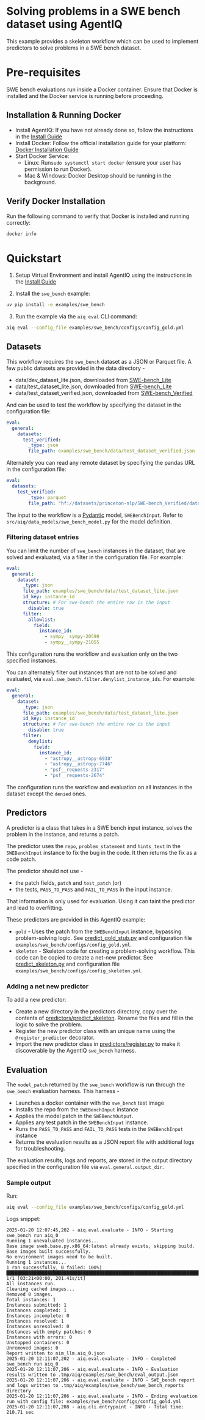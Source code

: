 <!--
SPDX-FileCopyrightText: Copyright (c) 2025, NVIDIA CORPORATION & AFFILIATES. All rights reserved.
SPDX-License-Identifier: Apache-2.0

Licensed under the Apache License, Version 2.0 (the "License");
you may not use this file except in compliance with the License.
You may obtain a copy of the License at

http://www.apache.org/licenses/LICENSE-2.0

Unless required by applicable law or agreed to in writing, software
distributed under the License is distributed on an "AS IS" BASIS,
WITHOUT WARRANTIES OR CONDITIONS OF ANY KIND, either express or implied.
See the License for the specific language governing permissions and
limitations under the License.
-->

# Solving problems in a SWE bench dataset using AgentIQ
This example provides a skeleton workflow which can be used to implement predictors to solve problems in a SWE bench dataset.

# Pre-requisites
SWE bench evaluations run inside a Docker container. Ensure that Docker is installed and the Docker service is running before proceeding.

## Installation & Running Docker
- Install AgentIQ: If you have not already done so, follow the instructions in the [Install Guide](../../docs/source/intro/install.md)
- Install Docker: Follow the official installation guide for your platform: [Docker Installation Guide](https://docs.docker.com/engine/install/)
- Start Docker Service:
  - Linux: Run`sudo systemctl start docker` (ensure your user has permission to run Docker).
  - Mac & Windows: Docker Desktop should be running in the background.

## Verify Docker Installation
Run the following command to verify that Docker is installed and running correctly:
```bash
docker info
```

# Quickstart
1. Setup Virtual Environment and install AgentIQ using the instructions in the [Install Guide](../../docs/source/intro/install.md)

2. Install the `swe_bench` example:
```bash
uv pip install -e examples/swe_bench
```
3. Run the example via the `aiq eval` CLI command:
```bash
aiq eval --config_file examples/swe_bench/configs/config_gold.yml
```

## Datasets
This workflow requires the `swe_bench` dataset as a JSON or Parquet file. A few public datasets are provided in the data directory -
- data/dev_dataset_lite.json, downloaded from [SWE-bench_Lite](https://huggingface.co/datasets/princeton-nlp/SWE-bench_Lite/viewer/default/dev)
- data/test_dataset_lite.json, downloaded from [SWE-bench_Lite](https://huggingface.co/datasets/princeton-nlp/SWE-bench_Lite/viewer/default/test)
- data/test_dataset_verified.json, downloaded from [SWE-bench_Verified](https://huggingface.co/datasets/princeton-nlp/SWE-bench_Verified)

And can be used to test the workflow by specifying the dataset in the configuration file:
```yaml
eval:
  general:
    datasets:
      test_verified:
        _type: json
        file_path: examples/swe_bench/data/test_dataset_verified.json
```

Alternately you can read any remote dataset by specifying the pandas URL in the configuration file:
```yaml
eval:
  datasets:
    test_verified:
        _type: parquet
        file_path: "hf://datasets/princeton-nlp/SWE-bench_Verified/data/test-00000-of-00001.parquet"
```


The input to the workflow is a [Pydantic](https://docs.pydantic.dev) model, `SWEBenchInput`. Refer to `src/aiq/data_models/swe_bench_model.py` for the model definition.

### Filtering dataset entries
You can limit the number of `swe_bench` instances in the dataset, that are solved and evaluated, via a filter in the configuration file. For example:
```yaml
eval:
  general:
    dataset:
      _type: json
      file_path: examples/swe_bench/data/test_dataset_lite.json
      id_key: instance_id
      structure: # For swe-bench the entire row is the input
        disable: true
      filter:
        allowlist:
          field:
            instance_id:
              - sympy__sympy-20590
              - sympy__sympy-21055
```

This configuration runs the workflow and evaluation only on the two specified instances.

You can alternately filter out instances that are not to be solved and evaluated, via `eval.swe_bench.filter.denylist_instance_ids`. For example:
```yaml
eval:
  general:
    dataset:
      _type: json
      file_path: examples/swe_bench/data/test_dataset_lite.json
      id_key: instance_id
      structure: # For swe-bench the entire row is the input
        disable: true
      filter:
        denylist:
          field:
            instance_id:
              - "astropy__astropy-6938"
              - "astropy__astropy-7746"
              - "psf__requests-2317"
              - "psf__requests-2674"
```
The configuration runs the workflow and evaluation on all instances in the dataset except the `denied` ones.

## Predictors
A predictor is a class that takes in a SWE bench input instance, solves the problem in the instance, and returns a patch.

The predictor uses the `repo`, `problem_statement` and `hints_text` in the `SWEBenchInput` instance to fix the bug in the code. It then returns the fix as a code patch.

The predictor should not use -
- the patch fields, `patch` and `test_patch` (or)
- the tests, `PASS_TO_PASS` and `FAIL_TO_PASS`
in the input instance.

That information is only used for evaluation. Using it can taint the predictor and lead to overfitting.

These predictors are provided in this AgentIQ example:
- `gold` - Uses the patch from the `SWEBenchInput` instance, bypassing problem-solving logic. See [predict_gold_stub.py](src/aiq_swe_bench/predictors/predict_gold/predict_gold_stub.py) and configuration file `examples/swe_bench/configs/config_gold.yml`.
- `skeleton` - Skeleton code for creating a problem-solving workflow. This code can be copied to create a net-new predictor. See [predict_skeleton.py](src/aiq_swe_bench/predictors/predict_skeleton/predict_skeleton.py) and configuration file `examples/swe_bench/configs/config_skeleton.yml`.

### Adding a net new predictor
To add a new predictor:
- Create a new directory in the predictors directory, copy over the contents of [predictors/predict_skeleton](src/aiq_swe_bench/predictors/predict_skeleton/). Rename the files and fill in the logic to solve the problem.
- Register the new predictor class with an unique name using the `@register_predictor` decorator.
- Import the new predictor class in [predictors/register.py](src/aiq_swe_bench/predictors/register.py) to make it discoverable by the AgentIQ `swe_bench` harness.

## Evaluation
The `model_patch` returned by the `swe_bench` workflow is run through the `swe_bench` evaluation harness. This harness -
- Launches a docker container with the `swe_bench` test image
- Installs the repo from the `SWEBenchInput` instance
- Applies the model patch in the `SWEBenchOutput`.
- Applies any test patch in the `SWEBenchInput` instance.
- Runs the `PASS_TO_PASS` and `FAIL_TO_PASS` tests in the `SWEBenchInput` instance
- Returns the evaluation results as a JSON report file with additional logs for troubleshooting.

The evaluation results, logs and reports, are stored in the output directory specified in the configuration file via `eval.general.output_dir`.



### Sample output
Run:
```bash
aiq eval --config_file examples/swe_bench/configs/config_gold.yml
```
Logs snippet:
```
2025-01-20 12:07:45,202 - aiq.eval.evaluate - INFO - Starting swe_bench run aiq_0
Running 1 unevaluated instances...
Base image sweb.base.py.x86_64:latest already exists, skipping build.
Base images built successfully.
No environment images need to be built.
Running 1 instances...
1 ran successfully, 0 failed: 100%|███████████████████████████████████████████████████████████████████████████████████████████████████████████████████████████████████████████████████████████████████████████████████████████████████████████████████████████████████| 1/1 [03:21<00:00, 201.41s/it]
All instances run.
Cleaning cached images...
Removed 0 images.
Total instances: 1
Instances submitted: 1
Instances completed: 1
Instances incomplete: 0
Instances resolved: 1
Instances unresolved: 0
Instances with empty patches: 0
Instances with errors: 0
Unstopped containers: 0
Unremoved images: 0
Report written to nim_llm.aiq_0.json
2025-01-20 12:11:07,202 - aiq.eval.evaluate - INFO - Completed swe_bench run aiq_0
2025-01-20 12:11:07,206 - aiq.eval.evaluate - INFO - Evaluation results written to .tmp/aiq/examples/swe_bench/eval_output.json
2025-01-20 12:11:07,206 - aiq.eval.evaluate - INFO - SWE_bench report and logs written to .tmp/aiq/examples/swe_bench/swe_bench_reports directory
2025-01-20 12:11:07,206 - aiq.eval.evaluate - INFO - Ending evaluation run with config file: examples/swe_bench/configs/config_gold.yml
2025-01-20 12:11:07,208 - aiq.cli.entrypoint - INFO - Total time: 210.71 sec
```

